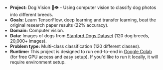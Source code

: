 * **Project:** Dog Vision 🐶👁 - Using computer vision to classify dog photos into different breeds.
* **Goals:** Learn TensorFlow, deep learning and transfer learning, beat the original research paper results (22% accuracy).
* **Domain:** Computer vision.
* **Data:** Images of dogs from [Stanford Dogs Dataset](http://vision.stanford.edu/aditya86/ImageNetDogs/) (120 dog breeds, 20,000+ images).
* **Problem type:** Multi-class classification (120 different classes).
* **Runtime:** This project is designed to run end-to-end in [Google Colab](https://colab.research.google.com/) (for free GPU access and easy setup). If you'd like to run it locally, it will require environment setup.
